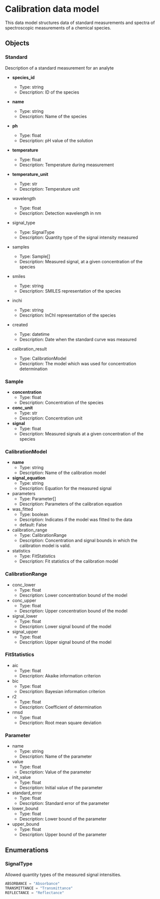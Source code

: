 # Calibration data model

This data model structures data of standard measurements and spectra of spectroscopic measurements of a chemical species.

## Objects

### Standard

Description of a standard measurement for an analyte

- __species_id__
  - Type: string
  - Description: ID of the species
- __name__
  - Type: string
  - Description: Name of the species
- __ph__
  - Type: float
  - Description: pH value of the solution
- __temperature__
  - Type: float
  - Description: Temperature during measurement
- __temperature_unit__
  - Type: str
  - Description: Temperature unit
- wavelength
  - Type: float
  - Description: Detection wavelength in nm
- signal_type
  - Type: SignalType
  - Description: Quantity type of the signal intensity measured
- samples
  - Type: Sample[]
  - Description: Measured signal, at a given concentration of the species

- smiles
  - Type: string
  - Description: SMILES representation of the species
- inchi
  - Type: string
  - Description: InChI representation of the species
- created
  - Type: datetime
  - Description: Date when the standard curve was measured
- calibration_result
  - Type: CalibrationModel
  - Description: The model which was used for concentration determination


### Sample

- __concentration__
  - Type: float
  - Description: Concentration of the species
- __conc_unit__
    - Type: str
    - Description: Concentration unit
- __signal__
    - Type: float
    - Description: Measured signals at a given concentration of the species

### CalibrationModel

- __name__
  - Type: string
  - Description: Name of the calibration model
- __signal_equation__
  - Type: string
  - Description: Equation for the measured signal
- parameters
  - Type: Parameter[]
  - Description: Parameters of the calibration equation
- was_fitted
  - Type: boolean
  - Description: Indicates if the model was fitted to the data
  - default: False
- calibration_range
  - Type: CalibrationRange
  - Description: Concentration and signal bounds in which the calibration model is valid.
- statistics
  - Type: FitStatistics
  - Description: Fit statistics of the calibration model

### CalibrationRange
- conc_lower
  - Type: float
  - Description: Lower concentration bound of the model
- conc_upper
  - Type: float
  - Description: Upper concentration bound of the model
- signal_lower
  - Type: float
  - Description: Lower signal bound of the model
- signal_upper
  - Type: float
  - Description: Upper signal bound of the model

### FitStatistics
- aic
  - Type: float
  - Description: Akaike information criterion
- bic
  - Type: float
  - Description: Bayesian information criterion
- r2
  - Type: float
  - Description: Coefficient of determination
- rmsd
  - Type: float
  - Description: Root mean square deviation

### Parameter

- name
  - Type: string
  - Description: Name of the parameter
- value
  - Type: float
  - Description: Value of the parameter
- init_value
  - Type: float
  - Description: Initial value of the parameter
- standard_error
  - Type: float
  - Description: Standard error of the parameter
- lower_bound
  - Type: float
  - Description: Lower bound of the parameter
- upper_bound
  - Type: float
  - Description: Upper bound of the parameter


## Enumerations

### SignalType

Allowed quantity types of the measured signal intensities.

```python
ABSORBANCE = "Absorbance"
TRANSMITTANCE = "Transmittance"
REFLECTANCE = "Reflectance"
```
